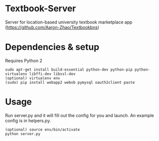 # Textbook-Server
Server for location-based university textbook marketplace app (https://github.com/Aaron-Zhao/Textbookbns)

# Dependencies & setup
Requires Python 2
```
sudo apt-get install build-essential python-dev python-pip python-virtualenv libffi-dev libssl-dev
(optional) virtualenv env
(sudo) pip install webapp2 webob pymysql oauth2client paste
```

# Usage
Run server.py and it will fill out the config for you and launch. An example config is in helpers.py.
```
(optional) source env/bin/activate
python server.py
```
